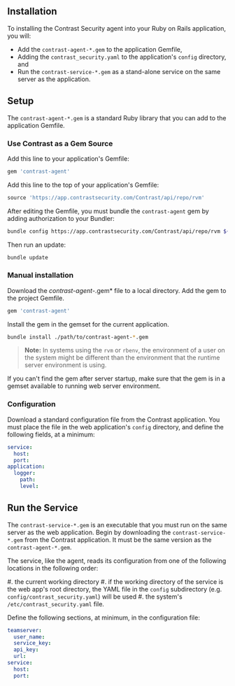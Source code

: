 <!--
title: "Ruby Agent Installation"
description: "Installing the Ruby Agent"
tags: "Ruby on Rails agent installation"
-->

## Installation

To installing the Contrast Security agent into your Ruby on Rails application, you will:  

* Add the `contrast-agent-*.gem` to the application Gemfile,
* Adding the `contrast_security.yaml` to the application's `config` directory, and  
* Run the `contrast-service-*.gem` as a stand-alone service on the same server as the application.

## Setup

The `contrast-agent-*.gem` is a standard Ruby library that you can add to the application Gemfile.


### Use Contrast as a Gem Source

Add this line to your application's Gemfile:

``` ruby
gem 'contrast-agent'
```

Add this line to the top of your application's Gemfile:

``` ruby
source 'https://app.contrastsecurity.com/Contrast/api/repo/rvm'
```

After editing the Gemfile, you must bundle the `contrast-agent` gem by adding authorization to your Bundler:

``` bash
bundle config https://app.contrastsecurity.com/Contrast/api/repo/rvm ${username}:${service_key}
```

Then run an update:

``` bash
bundle update
```

### Manual installation

Download the *contrast-agent-*.gem* file to a local directory. Add the gem to the project Gemfile.

``` ruby
gem 'contrast-agent'
```

Install the gem in the gemset for the current application. 

``` bash
bundle install ./path/to/contrast-agent-*.gem
``` 

> **Note:** In systems using the `rvm` or `rbenv`, the environment of a user on the system might be different than the environment that the runtime server environment is using.

If you can't find the gem after server startup, make sure that the gem is in a gemset available to running web server environment. 

### Configuration

Download a standard configuration file from the Contrast application. You must place the file in the web application's `config` directory, and define the following fields, at a minimum:

``` yaml
service:
  host:
  port:
application:
  logger:
    path:
    level:
```

## Run the Service

The `contrast-service-*.gem` is an executable that you must run on the same server as the web application. Begin by downloading the `contrast-service-*.gem` from the Contrast application. It must be the same version as the `contrast-agent-*.gem`.

The service, like the agent, reads its configuration from one of the following locations in the following order: 

#. the current working directory
#. if the working directory of the service is the web app's root directory, the YAML file in the `config` subdirectory (e.g. `config/contrast_security.yaml`) will be used
#. the system's `/etc/contrast_security.yaml` file.

Define the following sections, at minimum, in the configuration file:

```yaml
teamserver:
  user_name:
  service_key:
  api_key:
  url:
service:
  host:
  port:
```


